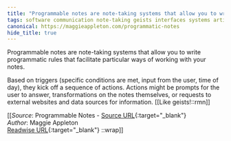 ```yaml
---
title: "Programmable notes are note-taking systems that allow you to write ..."
tags: software communication note-taking geists interfaces systems articles-24168254
canonical: https://maggieappleton.com/programmatic-notes
hide_title: true
---
```


Programmable notes are note-taking systems that allow you to write programmatic rules that facilitate particular ways of working with your notes.

Based on triggers (specific conditions are met, input from the user, time of day), they kick off a sequence of actions. Actions might be prompts for the user to answer, transformations on the notes themselves, or requests to external websites and data sources for information.
[[Like geists!::rmn]]


[[_Source_: Programmable Notes - [Source URL](https://maggieappleton.com/programmatic-notes){:target="_blank"}<br>
_Author_: Maggie Appleton<br>
[Readwise URL](https://readwise.io/open/472520959){:target="_blank"}
::wrap]]